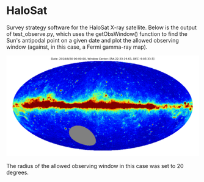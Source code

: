 # HaloSat
Survey strategy software for the HaloSat X-ray satellite. Below is the output of test_observe.py, which uses the getObsWindow() function to find the Sun's antipodal point on a given date and plot the allowed observing window (against, in this case, a Fermi gamma-ray map). 

![alt tag](https://github.com/sheabrown/HaloSat/blob/master/getObsWindow.png)

The radius of the allowed observing window in this case was set to 20 degrees. 
